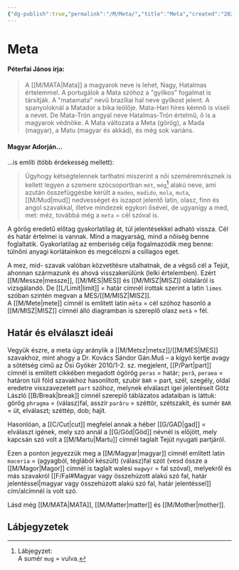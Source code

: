 ```yaml
---
{"dg-publish":true,"permalink":"/M/Meta/","title":"Meta","created":"2024-04-20T11:55","updated":"2024-05-02T21:11"}
---
```



# Meta

#### Péterfai János írja:  

> A [[M/MATA\|Mata]] a magyarok neve is lehet, Nagy, Hatalmas értelemmel. A portugálok a Mata szóhoz a "gyilkos" fogalmat is társítják. A "matamata" nevű brazíliai hal neve gyilkost jelent. A spanyoloknál a Matador a bika leölője. Mata-Hari híres kémnő is viseli a nevet. De Mata-Trón angyal neve Hatalmas-Trón értelmű, ő is a magyarok védnöke. A Mata változata a Meta (görög), a Mada (magyar), a Matu (magyar és akkád), és még sok variáns.  

#### Magyar Adorján...

...is említi (több érdekesség mellett):  
> Úgyhogy kétségtelennek tarthatni miszerint a női szeméremrésznek is kellett legyen a szemere szócsoportban `mét`, `még`[^1] alakú neve, ami azután összefüggésbe került a `madeo`, `madido`, `mola`, `muta`, [[M/Mud\|mud]] nedvességet és iszapot jelentő latin, olasz, finn és angol szavakkal, illetve mindezek egykori ősével, de ugyanígy a med, met: méz, továbbá még a `meta` = cél szóval is.  

A görög eredetű előtag gyakorlatilag át, túl jelentésekkel adható vissza. Cél és határ értelmei is vannak. Mind a magyarság, mind a nőiség benne foglaltatik. Gyakorlatilag az emberiség célja fogalmazódik meg benne: túlnőni anyagi korlátainkon és megcélozni a csillagos eget.  

A mez, mid- szavak valóban közvetítésre utalhatnak, de a végső cél a Tejút, ahonnan származunk és ahová visszakerülünk (lelki értelemben). Ezért [[M/Messze\|messze]], [[M/MES\|MES]] és [[M/MISZ\|MISZ]] oldaláról is vizsgálandó. De [[L/Limit\|limit]] = határ címnél írottak szerint a latin `limes` szóban szintén megvan a MES/[[M/MISZ\|MISZ]].  
A [[M/Mete\|mete]] címnél is említett latin `mēta` = cél szóhoz hasonló a [[M/MISZ\|MISZ]] címnél álló diagramban is szereplő olasz `metà` = fél.  

## Határ és elválaszt ideái

Vegyük észre, a meta úgy aránylik a [[M/Metsz\|metsz]]/[[M/MES\|MES]] szavakhoz, mint ahogy a Dr. Kovács Sándor Gán.Muš – a kígyó kertje avagy a sötétség című az Ősi Gyökér 2010/1-2. sz. megjelent, [[P/Part\|part]] címnél is említett cikkében megadott ógörög `peras` = határ; `perâ`, `peraea` = határon túli föld szavakhoz hasonlított, szubir `BAR` = part, szél, szegély, oldal eredetre visszavezetett `part` szóhoz, melynek elválaszt igei jelentéseit Götz László [[B/Break\|break]] címnél szereplő táblázatos adataiban is láttuk: görög `phragma` = (válasz)fal, asszír `parâru` = széttör, szétszakít, és sumér `BAR` = üt, elválaszt; széttép, dob; hajít.  

Hasonlóan, a [[C/Cut\|cut]] megfelel annak a héber [[G/GAD\|gad]] = elválaszt igének, mely szó annál a [[G/Göd\|Göd]] névnél is előjött, mely kapcsán szó volt a [[M/Martu\|Martu]] címnél taglalt Tejút nyugati partjáról.  

Ezen a ponton jegyezzük meg a [[M/Magyar\|magyar]] címnél említett latin `maceria` = (agyagból, téglából készült) (válasz)fal szót (vesd össze a [[M/Magor\|Magor]] címnél is taglalt walesi `magwyr` = fal szóval), melyekről és más szavakról [[F/Fal#Magyar vagy összehúzott alakú szó fal, határ jelentéssel\|magyar vagy összehúzott alakú szó fal, határ jelentéssel]] cím/alcímnél is volt szó.  

Lásd még [[M/MATA\|MATA]], [[M/Matter\|matter]] és [[M/Mother\|mother]].  

## Lábjegyzetek

[^1]: Lábjegyzet:  
A sumér `mug` = vulva.  